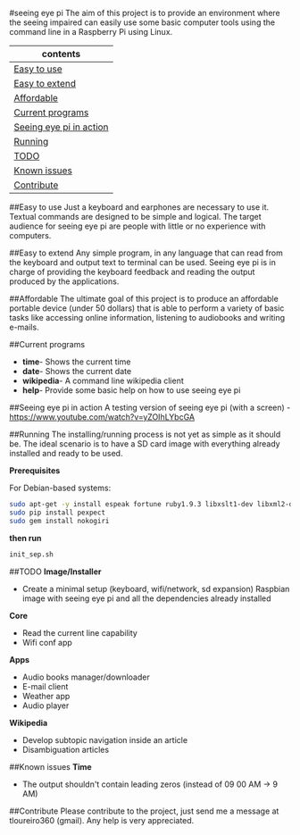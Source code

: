 #seeing eye pi
The aim of this project is to provide an environment where the seeing impaired can easily use some basic computer tools using the command line in a Raspberry Pi using Linux.


| contents |
| ------------- |
| [Easy to use](#easy-to-use) |
| [Easy to extend](#easy-to-extend) |
| [Affordable](#affordable) |
| [Current programs](#current-programs) |
| [Seeing eye pi in action](#seeing-eye-pi-in-action) |
| [Running](#running) |
| [TODO](#todo) |
| [Known issues](#known-issues) |
| [Contribute](#contribute) |
      

##Easy to use
Just a keyboard and earphones are necessary to use it. 
Textual commands are designed to be simple and logical.
The target audience for seeing eye pi are people with little or no experience with computers.

##Easy to extend
Any simple program, in any language that can read from the keyboard and output text to terminal can be used. 
Seeing eye pi is in charge of providing the keyboard feedback and reading the output produced by the applications.

##Affordable
The ultimate goal of this project is to produce an affordable portable device (under 50 dollars) that is able to perform a variety of basic tasks like accessing online information, listening to audiobooks and writing e-mails.

##Current programs
- <b>time</b>- Shows the current time
- <b>date</b>- Shows the current date
- <b>wikipedia</b>- A command line wikipedia client
- <b>help</b>- Provide some basic help on how to use seeing eye pi

##Seeing eye pi in action
A testing version of seeing eye pi (with a screen) - <a href="https://www.youtube.com/watch?v=yZOIhLYbcGA"> https://www.youtube.com/watch?v=yZOIhLYbcGA</a>

##Running
The installing/running process is not yet as simple as it should be. The ideal scenario is to have a SD card image with everything already installed and ready to be used.

<b>Prerequisites</b>

For Debian-based systems:
```bash
sudo apt-get -y install espeak fortune ruby1.9.3 libxslt1-dev libxml2-dev python-pip
sudo pip install pexpect
sudo gem install nokogiri
```
<b>then run</b> 
```bash
init_sep.sh
```

##TODO
<b>Image/Installer</b>

- Create a minimal setup (keyboard, wifi/network, sd expansion) Raspbian image with seeing eye pi and all the dependencies already installed
	
<b>Core</b>

- Read the current line capability
- Wifi conf app

<b>Apps</b>

- Audio books manager/downloader
- E-mail client
- Weather app
- Audio player
	
<b>Wikipedia</b>

- Develop subtopic navigation inside an article 
- Disambiguation articles
	
##Known issues
<b>Time</b>

- The output shouldn't contain leading zeros (instead of 09 00 AM -> 9 AM)

##Contribute
Please contribute to the project, just send me a message at tloureiro360 (gmail). Any help is very appreciated.
